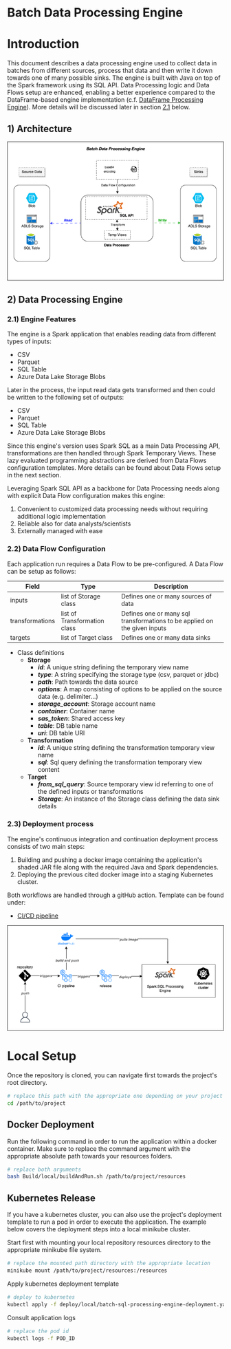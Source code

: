 # Batch Data Processing Engine

# Introduction
This document describes a data processing engine used to collect data in batches from different sources, process that data and then write it down towards one of many possible sinks. The engine is built with Java on top of the Spark framework using its SQL API.
Data Processing logic and Data Flows setup are enhanced, enabling a better experience compared to the DataFrame-based engine implementation (c.f. [DataFrame Processing Engine](https://github.com/nassim-bouali/Data_Spark_DF_Engine_Java)). More details will be discussed later in section [2.1](#21-engine-features) below.

## 1) Architecture
![Batch Processing Architecture](diagrams/Architecture_Batch_Spark_SQL_Processing_Engine.drawio.png "Batch Processing Architecture Diagram")

## 2) Data Processing Engine

### 2.1) Engine Features
The engine is a Spark application that enables reading data from different types of inputs:
- CSV
- Parquet
- SQL Table
- Azure Data Lake Storage Blobs

Later in the process, the input read data gets transformed and then could be written to the following set of outputs:
- CSV
- Parquet
- SQL Table
- Azure Data Lake Storage Blobs

Since this engine's version uses Spark SQL as a main Data Processing API, transformations are then handled through Spark Temporary Views.
These lazy evaluated programming abstractions are derived from Data Flows configuration templates. More details can be found about Data Flows setup in the next section.

Leveraging Spark SQL API as a backbone for Data Processing needs along with explicit Data Flow configuration makes this engine:
1. Convenient to customized data processing needs without requiring additional logic implementation
2. Reliable also for data analysts/scientists
3. Externally managed with ease

### 2.2) Data Flow Configuration
Each application run requires a Data Flow to be pre-configured. A Data Flow can be setup as follows:

| Field           | Type                         | Description                                                               |
|-----------------|------------------------------|---------------------------------------------------------------------------|
| inputs          | list of Storage class        | Defines one or many sources of data                                       |
| transformations | list of Transformation class | Defines one or many sql transformations to be applied on the given inputs |
| targets         | list of Target class         | Defines one or many data sinks                                            |

- Class definitions
  - **Storage**
    - **_id_**: A unique string defining the temporary view name
    - **_type_**: A string specifying the storage type (csv, parquet or jdbc)
    - **_path_**: Path towards the data source
    - **_options_**: A map consisting of options to be applied on the source data (e.g. delimiter...)
    - **_storage_account_**: Storage account name
    - **_container_**: Container name
    - **_sas_token_**: Shared access key
    - **_table_**: DB table name
    - **_uri_**: DB table URl
  - **Transformation**
    - **_id_**: A unique string defining the transformation temporary view name
    - **_sql_**: Sql query defining the transformation temporary view content
  - **Target**
    - **_from_sql_query_**: Source temporary view id referring to one of the defined inputs or transformations
    - **_Storage_**: An instance of the Storage class defining the data sink details

### 2.3) Deployment process
The engine's continuous integration and continuation deployment process consists of two main steps:
1. Building and pushing a docker image containing the application's shaded JAR file along with the required Java and Spark dependencies.
2. Deploying the previous cited docker image into a staging Kubernetes cluster.

Both workflows are handled through a gitHub action. Template can be found under:
- [CI/CD pipeline](.github/workflows/full-pipeline.yml)

![Deployment Architecture](diagrams/Deployment_Batch_Spark_SQL_Engine_Diagram.drawio.png "Deployment Architecture Diagram")

# Local Setup
Once the repository is cloned, you can navigate first towards the project's root directory.

```bash
# replace this path with the appropriate one depending on your project's location
cd /path/to/project
```
## Docker Deployment
Run the following command in order to run the application within a docker container.
Make sure to replace the command argument with the appropriate absolute path towards your resources folders.
```bash
# replace both arguments
bash Build/local/buildAndRun.sh /path/to/project/resources
```
## Kubernetes Release
If you have a kubernetes cluster, you can also use the project's deployment template to run a pod in order to execute the application.
The example below covers the deployment steps into a local minikube cluster.

Start first with mounting your local repository resources directory to the appropriate minikube file system.
```bash
# replace the mounted path directory with the appropriate location
minikube mount /path/to/project/resources:/resources
```
Apply kubernetes deployment template
```bash
# deploy to kubernetes
kubectl apply -f deploy/local/batch-sql-processing-engine-deployment.yaml
```
Consult application logs
```bash
# replace the pod id
kubectl logs -f POD_ID
```